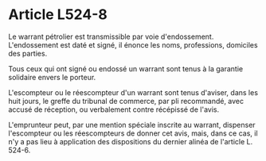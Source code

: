 # Article L524-8

Le warrant pétrolier est transmissible par voie d'endossement. L'endossement est daté et signé, il énonce les noms, professions, domiciles des parties.

Tous ceux qui ont signé ou endossé un warrant sont tenus à la garantie solidaire envers le porteur.

L'escompteur ou le réescompteur d'un warrant sont tenus d'aviser, dans les huit jours, le greffe du tribunal de commerce, par pli recommandé, avec accusé de réception, ou verbalement contre récépissé de l'avis.

L'emprunteur peut, par une mention spéciale inscrite au warrant, dispenser l'escompteur ou les réescompteurs de donner cet avis, mais, dans ce cas, il n'y a pas lieu à application des dispositions du dernier alinéa de l'article L. 524-6.
